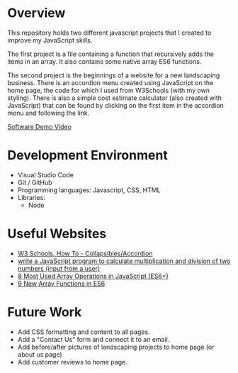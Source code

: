 # Overview

This repository holds two different javascript projects that I created to improve my JavaScript skills.

The first project is a file containing a function that recursively adds the items in an array. It also contains some native array ES6 functions.

The second project is the beginnings of a website for a new landscaping business. There is an accordion menu created using JavaScript on the home page, the code for which I used from W3Schools (with my own styling). There is also a simple cost estimate calculator (also created with JavaScript) that can be found by clicking on the first item in the accordion menu and following the link.

[Software Demo Video](https://youtu.be/ya8kERrRapc)

# Development Environment

* Visual Studio Code
* Git / GitHub
* Programming languages: Javascript, CSS, HTML
* Libraries: 
    * Node

# Useful Websites

- [W3 Schools, How To - Collapsibles/Accordion](https://www.w3schools.com/howto/howto_js_accordion.asp)
- [write a JavaScript program to calculate multiplication and division of two numbers (input from a user)](https://tutorial.eyehunts.com/js/write-a-javascript-program-to-calculate-multiplication-and-division-of-two-numbers-input-from-a-user/)
- [8 Most Used Array Operations in JavaScript (ES6+)](https://everyday.codes/javascript/8-most-used-array-operations-in-javascript-es6/)
- [9 New Array Functions in ES6](https://vegibit.com/new-array-functions-in-es6/#:~:text=9%20New%20Array%20Functions%20in%20ES6%201%201.,...%208%208.%20Array.keys%20%28%29%20...%20More%20items)

# Future Work

- Add CSS formatting and content to all pages.
- Add a "Contact Us" form and connect it to an email.
- Add before/after pictures of landscaping projects to home page (or about us page)
- Add customer reviews to home page.